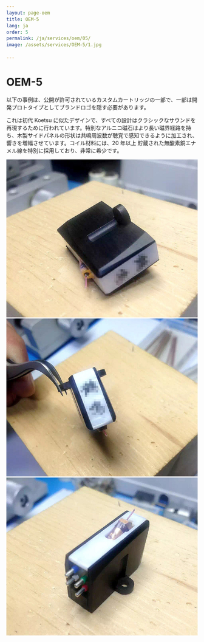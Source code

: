 ```yaml
---
layout: page-oem
title: OEM-5
lang: ja
order: 5
permalink: /ja/services/oem/05/
image: /assets/services/OEM-5/1.jpg

---
```



# OEM-5

以下の事例は、公開が許可されているカスタムカートリッジの一部で、一部は開発プロトタイプとしてブランドロゴを隠す必要があります。


これは初代 Koetsu に似たデザインで、すべての設計はクラシックなサウンドを再現するために行われています。特別なアルニコ磁石はより長い磁界経路を持ち、木製サイドパネルの形状は共鳴周波数が聴覚で感知できるように加工され、響きを増幅させています。コイル材料には、20 年以上 貯蔵された無酸素銅エナメル線を特別に採用しており、非常に希少です。

![1](/assets/services/OEM-5/1.jpg)
![2](/assets/services/OEM-5/2.jpg)
![3](/assets/services/OEM-5/3.jpg)